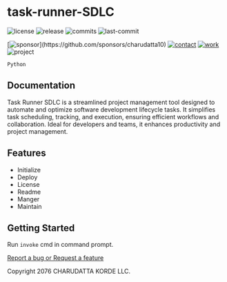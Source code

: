 # task-runner-SDLC

<!-- Badges: Project Status GitHub -->
![license](https://flat.badgen.net/static/license/GPL-3.0/blue)
![release](https://flat.badgen.net/github/release/charudatta10/task-runner-SDLC)
![commits](https://flat.badgen.net/github/commits/charudatta10/task-runner-SDLC)
![last-commit](https://flat.badgen.net/github/last-commit/charudatta10/task-runner-SDLC)

[![sponsor](https://flat.badgen.net//static/sponsor/%E2%9D%A4?)](https://github.com/sponsors/charudatta10)
[![contact](https://flat.badgen.net//static/contact/%E2%98%8E)](https://charudatta10.github.io/LinkNet/)
[![work](https://flat.badgen.net//static/portfolio/%F0%9F%96%BF)](https://charudatta10.github.io/myblog/)
![project](https://flat.badgen.net///static/project/task-runner-SDLC)

<!-- Badges: Tools used -->
`Python` 

## Documentation

 Task Runner SDLC is a streamlined project management tool designed to automate and optimize software development lifecycle tasks. It simplifies task scheduling, tracking, and execution, ensuring efficient workflows and collaboration. Ideal for developers and teams, it enhances productivity and project management.  

## Features

- Initialize
- Deploy
- License
- Readme
- Manger
- Maintain

## Getting Started

Run `invoke` cmd in command prompt.

[Report a bug or Request a feature](https://github.com/charudatta10/task-runner-SDLC/issues)

Copyright 2076 CHARUDATTA KORDE LLC.

<!-- Acknowledgment, References, Misc -->

